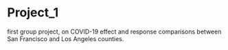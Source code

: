 # Project_1
first group project, on COVID-19 effect and response comparisons between San Francisco and Los Angeles counties.
